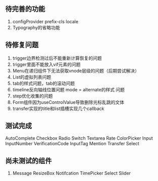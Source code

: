 ## 待完善的功能
1. configProvider prefix-cls locale
2. Typography的省略功能
## 待修复问题
1. trigger边界检测过后不能重新计算恢复的问题
2. trigger里面不能放入vif元素的问题
3. Menu在递归组件下无法获取vnode层级的问题（后期尝试解决）
3. List的虚拟列表问题
4. tab的样式问题，tab的滚动问题
5. timeline反向轴线位置问题  mode = alternate的样式 问题
6. step优化收集的问题
7. Form组件因为useControlValue导致删除光标乱跳的文体
8. transfer实现的title和list插槽实现几个callback
## 测试完成
AutoComplete Checkbox Radio Switch Textarea Rate ColorPicker Input InputNumber VerificationCode InputTag Mention Transfer Select
## 尚未测试的组件
1.  Message ResizeBox  Notifcation TimePicker Select Slider